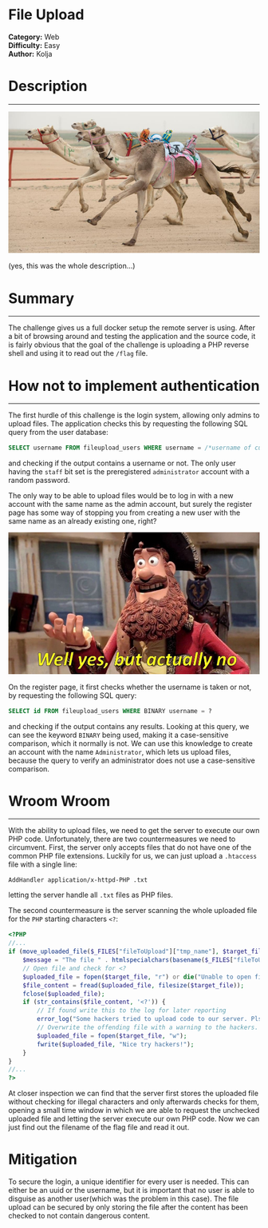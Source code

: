 # File Upload
**Category:** Web </br>
**Difficulty:** Easy </br>
**Author:** Kolja </br>

# Description
---

![img1](../images/File_Upload_2.jpg)

(yes, this was the whole description...)

# Summary
--- 
The challenge gives us a full docker setup the remote server is using. After a bit of browsing around and testing the application and the source code, it is fairly obvious that the goal of the challenge is uploading a PHP reverse shell and using it to read out the `/flag` file.

# How not to implement authentication
---
The first hurdle of this challenge is the login system, allowing only admins to upload files. The application checks this by requesting the following SQL query from the user database: 
```sql
SELECT username FROM fileupload_users WHERE username = /*username of current user*/ AND staff = 0x1;
```
and checking if the output contains a username or not. The only user having the `staff` bit set is the preregistered `administrator` account with a random password.

The only way to be able to upload files would be to log in with a new account with the same name as the admin account, but surely the register page has some way of stopping you from creating a new user with the same name as an already existing one, right?

![img2](../images/File_Upload_1.jpg)

On the register page, it first checks whether the username is taken or not, by requesting the following SQL query:
```sql
SELECT id FROM fileupload_users WHERE BINARY username = ?
```
and checking if the output contains any results. Looking at this query, we can see the keyword `BINARY` being used, making it a case-sensitive comparison, which it normally is not. We can use this knowledge to create an account with the name `Administrator`, which lets us upload files, because the query to verify an administrator does not use a case-sensitive comparison.

# Wroom Wroom
---

With the ability to upload files, we need to get the server to execute our own PHP code. Unfortunately, there are two countermeasures we need to circumvent. First, the server only accepts files that do not have one of the common PHP file extensions. Luckily for us, we can just upload a `.htaccess` file with a single line: 
```
AddHandler application/x-httpd-PHP .txt 
```
letting the server handle all  `.txt` files as PHP files.

The second countermeasure is the server scanning the whole uploaded file for the `PHP` starting characters `<?`:
```PHP
<?PHP
//...
if (move_uploaded_file($_FILES["fileToUpload"]["tmp_name"], $target_file)) {
	$message = "The file " . htmlspecialchars(basename($_FILES["fileToUpload"]["name"])) . " has been uploaded.";
	// Open file and check for <?
	$uploaded_file = fopen($target_file, "r") or die("Unable to open file!");
	$file_content = fread($uploaded_file, filesize($target_file));
	fclose($uploaded_file);
	if (str_contains($file_content, '<?')) {
		// If found write this to the log for later reporting
		error_log("Some hackers tried to upload code to our server. Pls check if we were compromised");
		// Overwrite the offending file with a warning to the hackers.
		$uploaded_file = fopen($target_file, "w");
		fwrite($uploaded_file, "Nice try hackers!");
	}
}
//...
?>
```

At closer inspection we can find that the server first stores the uploaded file without checking for illegal characters and only afterwards checks for them, opening a small time window in which we are able to request the unchecked uploaded file and letting the server execute our own PHP code. Now we can just find out the filename of the flag file and read it out.

# Mitigation
To secure the login, a unique identifier for every user is needed. This can either be an uuid or the username, but it is important that no user is able to disguise as another user(which was the problem in this case). The file upload can be secured by only storing the file after the content has been checked to not contain dangerous content.
